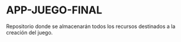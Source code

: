 # APP-JUEGO-FINAL
 Repositorio donde se almacenarán todos los recursos destinados a la creación del juego.
